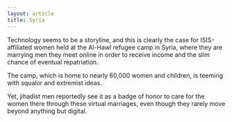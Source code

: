 ```yaml
---
layout: article
title: Syria
---
```

Technology seems to be a storyline, and this is clearly the case for ISIS-affiliated women held at the Al-Hawl refugee camp in Syria, where they are marrying men they meet online in order to receive income and the slim chance of eventual repatriation.

The camp, which is home to nearly 60,000 women and children, is teeming with squalor and extremist ideas.

Yet, jihadist men reportedly see it as a badge of honor to care for the women there through these virtual marriages, even though they rarely move beyond anything but digital.